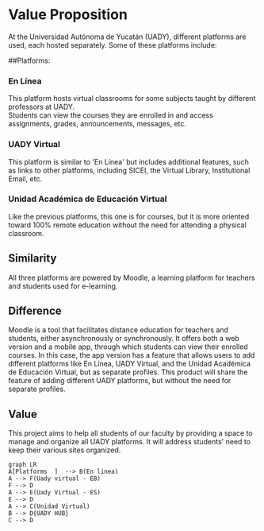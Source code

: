 # Value Proposition  
At the Universidad Autónoma de Yucatán (UADY), different platforms are used, each hosted separately. Some of these platforms include:

##Platforms:
### En Línea
 This platform hosts virtual classrooms for some subjects taught by different professors at UADY.  
 Students can view the courses they are enrolled in and access assignments, grades, announcements, messages, etc.

### UADY Virtual  
This platform is similar to 'En Línea' but includes additional features, such as links to other platforms, including SICEI, the Virtual Library, Institutional Email, etc.

### Unidad Académica de Educación Virtual
Like the previous platforms, this one is for courses, but it is more oriented toward 100% remote education without the need for attending a physical classroom.

## Similarity
All three platforms are powered by Moodle, a learning platform for teachers and students used for e-learning.

## Difference  
Moodle is a tool that facilitates distance education for teachers and students, either asynchronously or synchronously. It offers both a web version and a mobile app, through which students can view their enrolled courses. In this case, the app version has a feature that allows users to add different platforms like En Línea, UADY Virtual, and the Unidad Académica de Educación Virtual, but as separate profiles. This product will share the feature of adding different UADY platforms, but without the need for separate profiles.

## Value
This project aims to help all students of our faculty by providing a space to manage and organize all UADY platforms. It will address students' need to keep their various sites organized.

``` mermaid
graph LR
A[Platforms  ]  --> B(En linea)
A --> F(Uady virtual - EB)
F --> D
A --> E(Uady Virtual - ES)
E --> D
A --> C(Unidad Virtual)
B --> D{UADY HUB}
C --> D
```